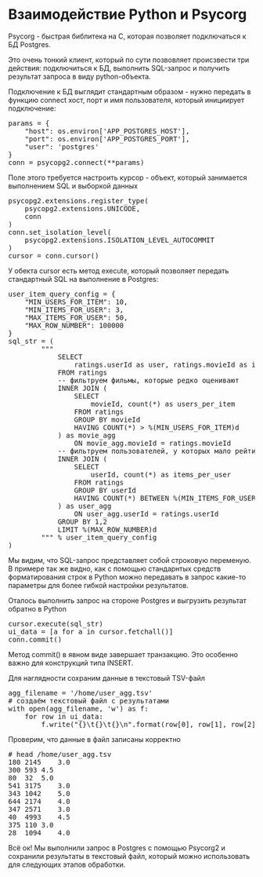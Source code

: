# Взаимодействие Python и Psycorg

Psycorg - быстрая библитека на C, которая позволяет подключаться к БД Postgres.

Это очень тонкий клиент, который по сути позвовляет происзвести три действия: подключиться к БД, выполнить SQL-запрос и получить результат запроса в виду python-объекта.

Подключение к БД выглядит стандартным образом - нужно передать в функцию connect хост, порт и имя пользователя, который инициирует подключение:
<pre>
params = {
    "host": os.environ['APP_POSTGRES_HOST'],
    "port": os.environ['APP_POSTGRES_PORT'],
    "user": 'postgres'
}
conn = psycopg2.connect(**params)
</pre>

Поле этого требуется настроить курсор - объект, который занимается выполнением SQL и выборкой данных

<pre>
psycopg2.extensions.register_type(
    psycopg2.extensions.UNICODE,
    conn
)
conn.set_isolation_level(
    psycopg2.extensions.ISOLATION_LEVEL_AUTOCOMMIT
)
cursor = conn.cursor()
</pre>

У обекта cursor есть метод execute, который позволяет передать стандартный SQL на выполнение в Postgres:

<pre>
user_item_query_config = {
    "MIN_USERS_FOR_ITEM": 10,
    "MIN_ITEMS_FOR_USER": 3,
    "MAX_ITEMS_FOR_USER": 50,
    "MAX_ROW_NUMBER": 100000
}
sql_str = (
        """
            SELECT
                ratings.userId as user, ratings.movieId as item, AVG(ratings.rating) as rating
            FROM ratings
            -- фильтруем фильмы, которые редко оценивают
            INNER JOIN (
                SELECT
                    movieId, count(*) as users_per_item
                FROM ratings
                GROUP BY movieId
                HAVING COUNT(*) > %(MIN_USERS_FOR_ITEM)d
            ) as movie_agg
                ON movie_agg.movieId = ratings.movieId
            -- фильтруем пользователей, у которых мало рейтингов
            INNER JOIN (
                SELECT
                    userId, count(*) as items_per_user
                FROM ratings
                GROUP BY userId
                HAVING COUNT(*) BETWEEN %(MIN_ITEMS_FOR_USER)d AND %(MAX_ITEMS_FOR_USER)d
            ) as user_agg
                ON user_agg.userId = ratings.userId
            GROUP BY 1,2
            LIMIT %(MAX_ROW_NUMBER)d
        """ % user_item_query_config
)
</pre>

Мы видим, что SQL-запрос представляет собой строковую переменую. В примере так же видно, как с помощью
стандарнтых средств форматирования строк в Python можно передавать в запрос какие-то параметры для более гибкой настройки результатов.

Оталось выполнить запрос на стороне Postgres и выгрузить результат обратно в Python
<pre>
cursor.execute(sql_str)
ui_data = [a for a in cursor.fetchall()]
conn.commit()
</pre>

Метод commit() в явном виде завершает транзакцию. Это особенно важно для конструкций типа INSERT.

Для наглядности сохраним данные в текстовый TSV-файл
<pre>
agg_filename = '/home/user_agg.tsv'
# создаём текстовый файл с результатами
with open(agg_filename, 'w') as f:
    for row in ui_data:
        f.write("{}\t{}\t{}\n".format(row[0], row[1], row[2]))
</pre>

Проверим, что данные в файл записаны корректно
<pre>
# head /home/user_agg.tsv
180	2145	3.0
300	593	4.5
80	32	5.0
541	3175	3.0
343	1042	5.0
644	2174	4.0
347	2571	3.0
40	4993	4.5
375	110	3.0
28	1094	4.0
</pre>

Всё ок! Мы выполнили запрос в Postgres с помощью Psycorg2 и сохранили результаты в текстовый файл, который можно использовать для следующих этапов обработки.